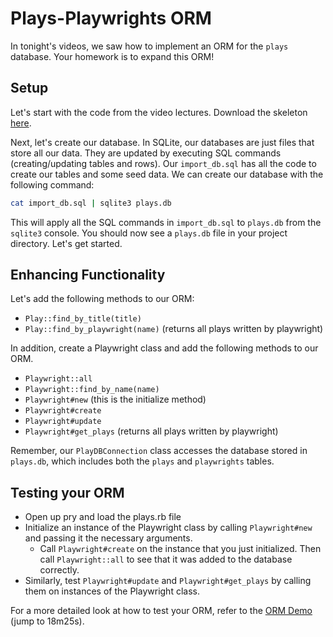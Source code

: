 # Plays-Playwrights ORM

In tonight's videos, we saw how to implement an ORM for the `plays` database.
Your homework is to expand this ORM!  

## Setup

Let's start with the code from the video lectures. Download the skeleton
[here][skeleton].

Next, let's create our database. In SQLite, our databases are just files that
store all our data. They are updated by executing SQL commands
(creating/updating tables and rows). Our `import_db.sql` has all the code to
create our tables and some seed data. We can create our database with the
following command:

```sh
cat import_db.sql | sqlite3 plays.db
```

This will apply all the SQL commands in `import_db.sql` to `plays.db` from the
`sqlite3` console. You should now see a `plays.db` file in your project
directory. Let's get started.

## Enhancing Functionality

Let's add the following methods to our ORM:

  * `Play::find_by_title(title)`
  * `Play::find_by_playwright(name)` (returns all plays written by playwright)

In addition, create a Playwright class and add the following methods to our ORM.

  * `Playwright::all`
  * `Playwright::find_by_name(name)`
  * `Playwright#new` (this is the initialize method)
  * `Playwright#create`
  * `Playwright#update`
  * `Playwright#get_plays` (returns all plays written by playwright)

Remember, our `PlayDBConnection` class accesses the database stored in
`plays.db`, which includes both the `plays` and `playwrights` tables.

## Testing your ORM

* Open up pry and load the plays.rb file
* Initialize an instance of the Playwright class by calling `Playwright#new` and
  passing it the necessary arguments.
  * Call `Playwright#create` on the instance that you just initialized. Then
    call `Playwright::all` to see that it was added to the database correctly.
* Similarly, test `Playwright#update` and `Playwright#get_plays` by calling them
  on instances of the Playwright class.

For a more detailed look at how to test your ORM, refer to the [ORM
Demo][orm-demo-video] (jump to 18m25s).
  

[skeleton]: https://assets.aaonline.io/fullstack/sql/homeworks/plays/skeleton.zip?raw=true
[orm-demo-video]: https://vimeo.com/167672029#t=18m24s

